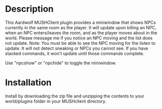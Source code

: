 Description
=====
This Aardwolf MUSHClient plugin provides a miniwindow that shows NPCs currently in the same room as the player.  It will update upon killing an NPC, when an NPC enters/leaves the room, and as the player moves about in the world.  Please message me if you notice an NPC moving and the list does not update.
Note:  You must be able to see the NPC moving for the listen to update.  It will not detect sneaking or NPCs you cannot see.  If you have stacked commands, it won't update until those commands complete.

Use "npcshow" or "npchide" to toggle the miniwindow.

Installation
=====
Install by downloading the zip file and unzipping the contents to your world/plugins folder in your MUSHclient directory.
